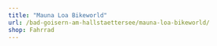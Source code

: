 ```yaml
---
title: "Mauna Loa Bikeworld"
url: /bad-goisern-am-hallstaettersee/mauna-loa-bikeworld/
shop: Fahrrad
---
```

